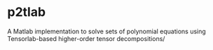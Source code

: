# p2tlab
A Matlab implementation to solve sets of polynomial equations using Tensorlab-based higher-order tensor decompositions/
